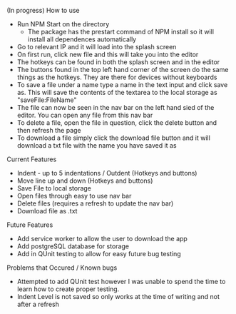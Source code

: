 (In progress)
How to use

- Run NPM Start on the directory
    - The package has the prestart command of NPM install so it will install all dependences automatically 
- Go to relevant IP and it will load into the splash screen
- On first run, click new file and this will take you into the editor
- The hotkeys can be found in both the splash screen and in the editor
- The buttons found in the top left hand corner of the screen do the same things as the hotkeys. They are there for devices without keyboards
- To save a file under a name type a name in the text input and click save as. This will save the contents of the textarea to the local storage as    "saveFile:FileName"
- The file can now be seen in the nav bar on the left hand sied of the editor. You can open any file from this nav bar
- To delete a file, open the file in question, click the delete button and then refresh the page
- To download a file simply click the download file button and it will download a txt file with the name you have saved it as

Current Features

- Indent - up to 5 indentations / Outdent (Hotkeys and buttons)
- Move line up and down (Hotkeys and buttons)
- Save File to local storage
- Open files through easy to use nav bar
- Delete files (requires a refresh to update the nav bar)
- Download file as .txt

Future Features

- Add service worker to allow the user to download the app
- Add postgreSQL database for storage
- Add in QUnit testing to allow for easy future bug testing

Problems that Occured / Known bugs

- Attempted to add QUnit test however I was unable to spend the time to learn how to create proper testing.
- Indent Level is not saved so only works at the time of writing and not after a refresh